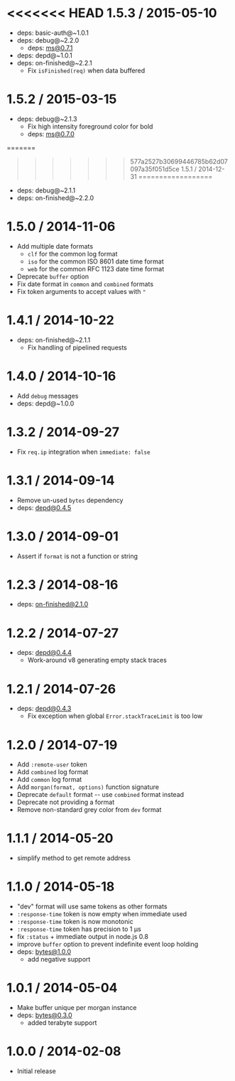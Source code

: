 <<<<<<< HEAD
1.5.3 / 2015-05-10
==================

  * deps: basic-auth@~1.0.1
  * deps: debug@~2.2.0
    - deps: ms@0.7.1
  * deps: depd@~1.0.1
  * deps: on-finished@~2.2.1
    - Fix `isFinished(req)` when data buffered

1.5.2 / 2015-03-15
==================

  * deps: debug@~2.1.3
    - Fix high intensity foreground color for bold
    - deps: ms@0.7.0

=======
>>>>>>> 577a2527b30699446785b62d07097a35f051d5ce
1.5.1 / 2014-12-31
==================

  * deps: debug@~2.1.1
  * deps: on-finished@~2.2.0

1.5.0 / 2014-11-06
==================

  * Add multiple date formats
    - `clf` for the common log format
    - `iso` for the common ISO 8601 date time format
    - `web` for the common RFC 1123 date time format
  * Deprecate `buffer` option
  * Fix date format in `common` and `combined` formats
  * Fix token arguments to accept values with `"`

1.4.1 / 2014-10-22
==================

  * deps: on-finished@~2.1.1
    - Fix handling of pipelined requests

1.4.0 / 2014-10-16
==================

  * Add `debug` messages
  * deps: depd@~1.0.0

1.3.2 / 2014-09-27
==================

  * Fix `req.ip` integration when `immediate: false`

1.3.1 / 2014-09-14
==================

  * Remove un-used `bytes` dependency
  * deps: depd@0.4.5

1.3.0 / 2014-09-01
==================

  * Assert if `format` is not a function or string

1.2.3 / 2014-08-16
==================

  * deps: on-finished@2.1.0

1.2.2 / 2014-07-27
==================

  * deps: depd@0.4.4
    - Work-around v8 generating empty stack traces

1.2.1 / 2014-07-26
==================

  * deps: depd@0.4.3
    - Fix exception when global `Error.stackTraceLimit` is too low

1.2.0 / 2014-07-19
==================

  * Add `:remote-user` token
  * Add `combined` log format
  * Add `common` log format
  * Add `morgan(format, options)` function signature
  * Deprecate `default` format -- use `combined` format instead
  * Deprecate not providing a format
  * Remove non-standard grey color from `dev` format

1.1.1 / 2014-05-20
==================

  * simplify method to get remote address

1.1.0 / 2014-05-18
==================

  * "dev" format will use same tokens as other formats
  * `:response-time` token is now empty when immediate used
  * `:response-time` token is now monotonic
  * `:response-time` token has precision to 1 μs
  * fix `:status` + immediate output in node.js 0.8
  * improve `buffer` option to prevent indefinite event loop holding
  * deps: bytes@1.0.0
    - add negative support

1.0.1 / 2014-05-04
==================

  * Make buffer unique per morgan instance
  * deps: bytes@0.3.0
    * added terabyte support

1.0.0 / 2014-02-08
==================

  * Initial release
